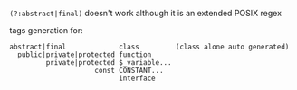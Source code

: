 `(?:abstract|final)` doesn't work although it is an extended POSIX regex

tags generation for:

    abstract|final             class         (class alone auto generated)
      public|private|protected function
             private|protected $_variable...
                         const CONSTANT...
                               interface
